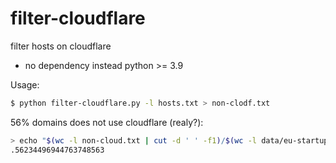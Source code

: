 # filter-cloudflare
filter hosts on cloudflare

* no dependency instead python >= 3.9

Usage:

```bash
$ python filter-cloudflare.py -l hosts.txt > non-clodf.txt
```

56% domains does not use cloudflare (realy?):

```bash
> echo "$(wc -l non-cloud.txt | cut -d ' ' -f1)/$(wc -l data/eu-startups.txt | cut -d ' ' -f1)"|bc -l
.56234496944763748563
```

